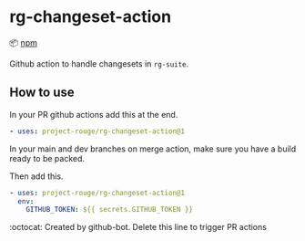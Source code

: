 # rg-changeset-action

:package: [npm](https://www.npmjs.com/package/@project-rouge/rg-changeset-action)

Github action to handle changesets in `rg-suite`.

## How to use

In your PR github actions add this at the end.

```yml
- uses: project-rouge/rg-changeset-action@1
```

In your main and dev branches on merge action, make sure you have a build ready to be packed.

Then add this.

```yml
- uses: project-rouge/rg-changeset-action@1
  env:
    GITHUB_TOKEN: ${{ secrets.GITHUB_TOKEN }}
```


:octocat: Created by github-bot. Delete this line to trigger PR actions